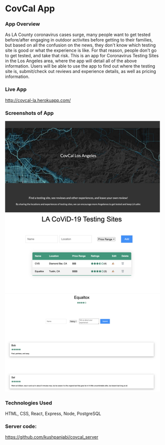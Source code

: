 # CovCal App 

### App Overview
As LA County coronavirus cases surge, many people want to get tested before/after engaging in outdoor activites before getting to their families, but based on all the confusion on the news, they don't know which testing site is good or what the experience is like. For that reason, people don't go to get tested, and take that risk.
This is an app for Coronavirus Testing Sites in the Los Angeles area, where the app will detail all of the above information. Users will be able to use the app to find out where the testing site is, submit/check out reviews and experience details, as well as pricing information.
 

### Live App
http://covcal-la.herokuapp.com/

### Screenshots of App
![Screenshot of Landing Page](./client/screenshots/ss-lp.png)
![Screenshot of App Page 1](./client/screenshots/ss-app11.png)
![Screenshot of App Page 2](./client/screenshots/ss-app22.png)


### Technologies Used
HTML, CSS, React, Express, Node, PostgreSQL

### Server code: 
https://github.com/kushpanjabi/covcal_server

